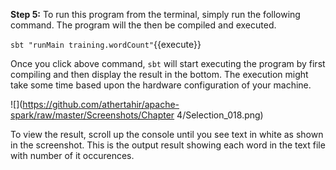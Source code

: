 **Step 5:** To run this program from the terminal, simply run the following command. The program will the then be compiled and executed.

`sbt "runMain training.wordCount"`{{execute}} 

Once you click above command, `sbt` will start executing the program by first compiling and then display the result in the bottom. The execution might take some time based upon the hardware configuration of your machine.

![](https://github.com/athertahir/apache-spark/raw/master/Screenshots/Chapter 4/Selection_018.png)

To view the result, scroll up the console until you see text in white as shown in the screenshot. This is the output result showing each word in the text file with number of it occurences.